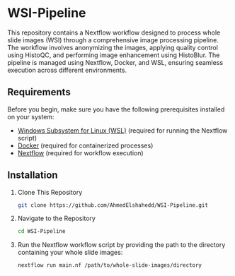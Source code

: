 # WSI-Pipeline

This repository contains a Nextflow workflow designed to process whole slide images (WSI) through a comprehensive image processing pipeline. The workflow involves anonymizing the images, applying quality control using HistoQC, and performing image enhancement using HistoBlur. The pipeline is managed using Nextflow, Docker, and WSL, ensuring seamless execution across different environments.

## Requirements

Before you begin, make sure you have the following prerequisites installed on your system:

- [Windows Subsystem for Linux (WSL)](https://docs.microsoft.com/en-us/windows/wsl/install) (required for running the Nextflow script)
- [Docker](https://www.docker.com/get-started) (required for containerized processes)
- [Nextflow](https://www.nextflow.io/docs/latest/getstarted.html) (required for workflow execution)

## Installation
1. Clone This Repository

   ```bash
   git clone https://github.com/AhmedElshahedd/WSI-Pipeline.git
2. Navigate to the Repository
   ```bash
   cd WSI-Pipeline
3. Run the Nextflow workflow script by providing the path to the directory containing your whole slide images:
   ```bash
   nextflow run main.nf /path/to/whole-slide-images/directory
